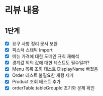 # 리뷰 내용

## 1단계
- [x] 요구 사항 정리 문서 보완
- [x] 픽스쳐 스태틱 Import
- [x] 메뉴 가격에 대한 도메인 규칙 재해석
- [x] 경계값 외의 값에 대한 테스트도 필수일까?
- [x] Menu 목록 조회 테스트 DisplayName 빠졌음
- [x] Order 테스트 불필요한 개행 제거
- [x] Product 조회 테스트 추가
- [x] orderTable.tableGroupId 초기화 문제 확인
